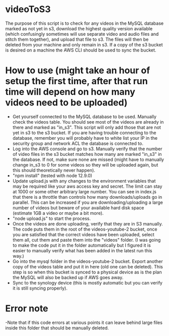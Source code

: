 # videoToS3
The purpose of this script is to check for any videos in the MySQL database marked as not yet in s3, download the highest quality version available (which confusingly sometimes will use separate video and audio files and stitch them together), and upload that file to s3. The files will then be deleted from your machine and only remain in s3. If a copy of the s3 bucket is desired on a machine the AWS CLI should be used to sync the bucket.

# How to use (might take an hour of setup the first time, after that run time will depend on how many videos need to be uploaded)
- Get yourself connected to the MySQL database to be used. Manually check the videos table. You should see most of the videos are already in there and marked as "in_s3". This script will only add those that are not yet in s3 to the s3 bucket. If you are having trouble connecting to the database, remember you will probably have to white list your IP in the security group and network ACL the database is connected to.
- Log into the AWS console and go to s3. Manually verify that the number of video files in the s3 bucket matches how many are marked "in_s3" in the database. If not, make sure none are missed (might have to manually change in_s3 to 0 for some videos so they will be uploaded again, but this should theoretically never happen).
- "npm install" (tested with node 12.9.0)
- Update upload.js with any changes to the environment variables that may be required like your aws access key and secret. The limit can stay at 1000 or some other arbitrary large number. You can see in index.js that there is a throttle than controls how many downloads/uploads go in parallel. This can be increased if you are downloading/uploading a large number of videos but beware of your available hard disk space (estimate 1GB a video or maybe a bit more).
- "node upload.js" to start the process.
- Once the videos are done uploading, verify that they are in S3 manually. The code puts them in the root of the videos-youtube-2 bucket, once you are satisfied that the correct videos have been uploaded, select them all, cut them and paste them into the "videos" folder. (I was going to make the code put it in the folder automatically but I figured it is easier to manually verify what has been added in the latest run this way.)
- Go into the mysql folder in the videos-youtube-2 bucket. Export another copy of the videos table and put it in here (old one can be deleted). This step is so when this bucket is synced to a physical device as is the plan the MySQL will also be backed up if AWS goes away.
- Sync to the synology device (this is mostly automatic but you can verify it is still syncing properly).

# Error note
-Note that if this code errors at various points it can leave behind large files inside this folder that should be manually deleted.
